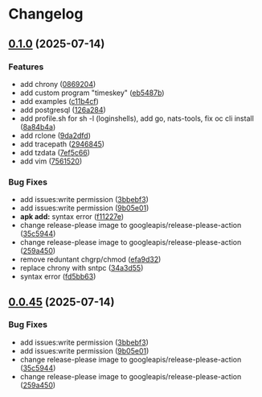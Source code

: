 # Changelog

## [0.1.0](https://github.com/nkzk/cooltainer/compare/v0.0.45...v0.1.0) (2025-07-14)


### Features

* add chrony ([0869204](https://github.com/nkzk/cooltainer/commit/086920465ba0bf39c1797b7e00c0871bc434b8f8))
* add custom program "timeskey" ([eb5487b](https://github.com/nkzk/cooltainer/commit/eb5487b7be2730cbd2f5fb6cbd3f971555d0a11f))
* add examples ([c11b4cf](https://github.com/nkzk/cooltainer/commit/c11b4cf9380359703b5e77bb7dc337d52624041d))
* add postgresql ([126a284](https://github.com/nkzk/cooltainer/commit/126a284c201ef9749f6e91fa72d49dbf9b6f01b9))
* add profile.sh for sh -l (loginshells), add go, nats-tools, fix oc cli install ([8a84b4a](https://github.com/nkzk/cooltainer/commit/8a84b4a508eeb3be54f494e6130c1a687c154066))
* add rclone ([9da2dfd](https://github.com/nkzk/cooltainer/commit/9da2dfd887503fe89f3ba2df971ede08038fa839))
* add tracepath ([2946845](https://github.com/nkzk/cooltainer/commit/294684526122de8595d74a65d3f522e47cbb18d8))
* add tzdata ([7ef5c66](https://github.com/nkzk/cooltainer/commit/7ef5c66836f4c456e49280bc4f49db23a265c871))
* add vim ([7561520](https://github.com/nkzk/cooltainer/commit/7561520e4631c5dc8c95774766b178c994bdd4a9))


### Bug Fixes

* add issues:write permission ([3bbebf3](https://github.com/nkzk/cooltainer/commit/3bbebf3f981390bcb6e1528d5a462dd2aa317446))
* add issues:write permission ([9b05e01](https://github.com/nkzk/cooltainer/commit/9b05e01abf9de98aea158bbc9bda9594ac3ece70))
* **apk add:** syntax error ([f11227e](https://github.com/nkzk/cooltainer/commit/f11227e30b7d150ed75ffb78466bf496e179e78c))
* change release-please image to googleapis/release-please-action ([35c5944](https://github.com/nkzk/cooltainer/commit/35c5944c9a62e884bb7b629cfd26fd0fba4744bf))
* change release-please image to googleapis/release-please-action ([259a450](https://github.com/nkzk/cooltainer/commit/259a450c3ee87839582da61856dcfa6c81900e3f))
* remove reduntant chgrp/chmod ([efa9d32](https://github.com/nkzk/cooltainer/commit/efa9d321a7ad647d9ba551e07eb57b962c58c19d))
* replace chrony with sntpc ([34a3d55](https://github.com/nkzk/cooltainer/commit/34a3d55749a710f717ccdae4f12a847784e3f144))
* syntax error ([fd5bb63](https://github.com/nkzk/cooltainer/commit/fd5bb632ff7e96de86d006ff43b115717032b2f2))

## [0.0.45](https://github.com/nkzk/cooltainer/compare/v0.0.44...v0.0.45) (2025-07-14)


### Bug Fixes

* add issues:write permission ([3bbebf3](https://github.com/nkzk/cooltainer/commit/3bbebf3f981390bcb6e1528d5a462dd2aa317446))
* add issues:write permission ([9b05e01](https://github.com/nkzk/cooltainer/commit/9b05e01abf9de98aea158bbc9bda9594ac3ece70))
* change release-please image to googleapis/release-please-action ([35c5944](https://github.com/nkzk/cooltainer/commit/35c5944c9a62e884bb7b629cfd26fd0fba4744bf))
* change release-please image to googleapis/release-please-action ([259a450](https://github.com/nkzk/cooltainer/commit/259a450c3ee87839582da61856dcfa6c81900e3f))
